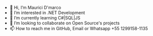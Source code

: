 - 👋 Hi, I’m Maurici D'marco
- 👀 I’m interested in .NET Development
- 🌱 I’m currently learning C#|SQL|JS
- 💞️ I’m looking to collaborate on Open Source's projects
- 📫 How to reach me in GitHub, Email or Whatsapp +55 1299158-1135

<!---
MauriciDmarc/MauriciDmarc is a ✨ special ✨ repository because its `README.md` (this file) appears on your GitHub profile.
You can click the Preview link to take a look at your changes.
--->
